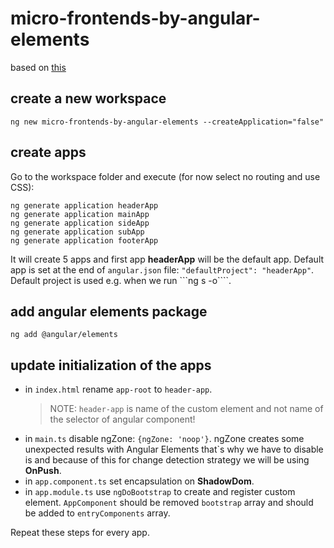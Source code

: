 # micro-frontends-by-angular-elements
based on [this](https://www.youtube.com/watch?v=oqle07Ifyoc)

## create a new workspace

```
ng new micro-frontends-by-angular-elements --createApplication="false"
```

## create apps

Go to the workspace folder and execute (for now select no routing and use CSS):

```
ng generate application headerApp
ng generate application mainApp
ng generate application sideApp
ng generate application subApp
ng generate application footerApp
```

It will create 5 apps and first app **headerApp** will be the default app. Default app is set at the end of ```angular.json``` file:
```"defaultProject": "headerApp"```. Default project is used e.g. when we run ```ng s -o````.

## add angular elements package

```
ng add @angular/elements
```

## update initialization of the apps

* in ```index.html``` rename ```app-root``` to ```header-app```.
  >NOTE: ```header-app``` is name of the custom element and not name of the selector of angular component!
* in ```main.ts``` disable ngZone: ```{ngZone: 'noop'}```. ngZone creates some unexpected results with Angular Elements that`s why we have to disable is and because of this for change detection strategy we will be using **OnPush**.
* in ```app.component.ts``` set encapsulation on **ShadowDom**.
* in ```app.module.ts``` use ```ngDoBootstrap``` to create and register custom element. ```AppComponent``` should be removed ```bootstrap``` array and should be added to ```entryComponents``` array.

Repeat these steps for every app.